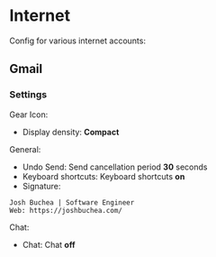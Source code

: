 # Internet

Config for various internet accounts:

## Gmail

### Settings

Gear Icon:

- Display density: **Compact**

General:

- Undo Send: Send cancellation period **30** seconds
- Keyboard shortcuts: Keyboard shortcuts **on**
- Signature:

```
Josh Buchea | Software Engineer
Web: https://joshbuchea.com/
```

Chat:

- Chat: Chat **off**
